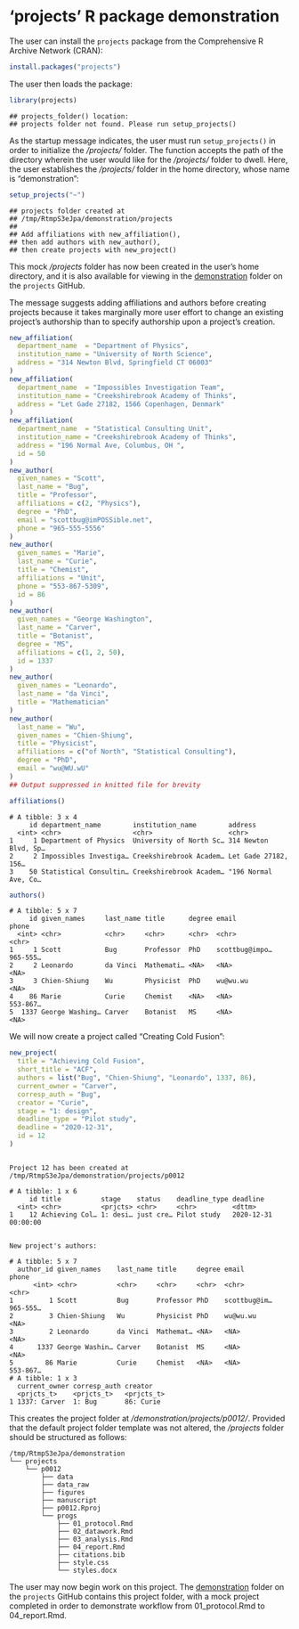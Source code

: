 ‘projects’ R package demonstration
================

The user can install the `projects` package from the Comprehensive R
Archive Network (CRAN):

``` r
install.packages("projects")
```

The user then loads the package:

``` r
library(projects)
```

    ## projects_folder() location:
    ## projects folder not found. Please run setup_projects()

As the startup message indicates, the user must run `setup_projects()`
in order to initialize the */projects/* folder. The function accepts the
path of the directory wherein the user would like for the */projects/*
folder to dwell. Here, the user establishes the */projects/* folder in
the home directory, whose name is “demonstration”:

``` r
setup_projects("~")
```

    ## projects folder created at
    ## /tmp/RtmpS3eJpa/demonstration/projects
    ## 
    ## Add affiliations with new_affiliation(),
    ## then add authors with new_author(),
    ## then create projects with new_project()

This mock */projects* folder has now been created in the user’s home
directory, and it is also available for viewing in the
[demonstration](https://github.com/NikKrieger/projects/tree/master/demonstration)
folder on the `projects` GitHub.

The message suggests adding affiliations and authors before creating
projects because it takes marginally more user effort to change an
existing project’s authorship than to specify authorship upon a
project’s creation.

``` r
new_affiliation(
  department_name  = "Department of Physics",
  institution_name = "University of North Science",
  address = "314 Newton Blvd, Springfield CT 06003"
)
new_affiliation(
  department_name  = "Impossibles Investigation Team",
  institution_name = "Creekshirebrook Academy of Thinks",
  address = "Let Gade 27182, 1566 Copenhagen, Denmark"
)
new_affiliation(
  department_name  = "Statistical Consulting Unit",
  institution_name = "Creekshirebrook Academy of Thinks",
  address = "196 Normal Ave, Columbus, OH ",
  id = 50
)
new_author(
  given_names = "Scott",
  last_name = "Bug",
  title = "Professor",
  affiliations = c(2, "Physics"),
  degree = "PhD",
  email = "scottbug@imPOSSible.net",
  phone = "965-555-5556"
)
new_author(
  given_names = "Marie",
  last_name = "Curie",
  title = "Chemist",
  affiliations = "Unit",
  phone = "553-867-5309",
  id = 86
)
new_author(
  given_names = "George Washington",
  last_name = "Carver",
  title = "Botanist",
  degree = "MS",
  affiliations = c(1, 2, 50),
  id = 1337
)
new_author(
  given_names = "Leonardo",
  last_name = "da Vinci",
  title = "Mathematician"
)
new_author(
  last_name = "Wu",
  given_names = "Chien-Shiung",
  title = "Physicist",
  affiliations = c("of North", "Statistical Consulting"),
  degree = "PhD",
  email = "wu@WU.wU"
)
## Output suppressed in knitted file for brevity
```

``` r
affiliations()
```

    # A tibble: 3 x 4
         id department_name        institution_name        address             
      <int> <chr>                  <chr>                   <chr>               
    1     1 Department of Physics  University of North Sc… 314 Newton Blvd, Sp…
    2     2 Impossibles Investiga… Creekshirebrook Academ… Let Gade 27182, 156…
    3    50 Statistical Consultin… Creekshirebrook Academ… "196 Normal Ave, Co…

``` r
authors()
```

``` 
# A tibble: 5 x 7
     id given_names     last_name title      degree email          phone   
  <int> <chr>           <chr>     <chr>      <chr>  <chr>          <chr>   
1     1 Scott           Bug       Professor  PhD    scottbug@impo… 965-555…
2     2 Leonardo        da Vinci  Mathemati… <NA>   <NA>           <NA>    
3     3 Chien-Shiung    Wu        Physicist  PhD    wu@wu.wu       <NA>    
4    86 Marie           Curie     Chemist    <NA>   <NA>           553-867…
5  1337 George Washing… Carver    Botanist   MS     <NA>           <NA>    
```

We will now create a project called “Creating Cold Fusion”:

``` r
new_project(
  title = "Achieving Cold Fusion",
  short_title = "ACF",
  authors = list("Bug", "Chien-Shiung", "Leonardo", 1337, 86),
  current_owner = "Carver",
  corresp_auth = "Bug",
  creator = "Curie",
  stage = "1: design",
  deadline_type = "Pilot study",
  deadline = "2020-12-31",
  id = 12
)
```

``` 

Project 12 has been created at
/tmp/RtmpS3eJpa/demonstration/projects/p0012
```

    # A tibble: 1 x 6
         id title          stage    status    deadline_type deadline           
      <int> <chr>          <prjcts> <chr>     <chr>         <dttm>             
    1    12 Achieving Col… 1: desi… just cre… Pilot study   2020-12-31 00:00:00

``` 

New project's authors:
```

    # A tibble: 5 x 7
      author_id given_names    last_name title     degree email        phone   
          <int> <chr>          <chr>     <chr>     <chr>  <chr>        <chr>   
    1         1 Scott          Bug       Professor PhD    scottbug@im… 965-555…
    2         3 Chien-Shiung   Wu        Physicist PhD    wu@wu.wu     <NA>    
    3         2 Leonardo       da Vinci  Mathemat… <NA>   <NA>         <NA>    
    4      1337 George Washin… Carver    Botanist  MS     <NA>         <NA>    
    5        86 Marie          Curie     Chemist   <NA>   <NA>         553-867…
    # A tibble: 1 x 3
      current_owner corresp_auth creator   
      <prjcts_t>    <prjcts_t>   <prjcts_t>
    1 1337: Carver  1: Bug       86: Curie 

This creates the project folder at */demonstration/projects/p0012/*.
Provided that the default project folder template was not altered, the
*/projects* folder should be structured as follows:

    /tmp/RtmpS3eJpa/demonstration
    └── projects
        └── p0012
            ├── data
            ├── data_raw
            ├── figures
            ├── manuscript
            ├── p0012.Rproj
            └── progs
                ├── 01_protocol.Rmd
                ├── 02_datawork.Rmd
                ├── 03_analysis.Rmd
                ├── 04_report.Rmd
                ├── citations.bib
                ├── style.css
                └── styles.docx

The user may now begin work on this project. The
[demonstration](https://github.com/NikKrieger/projects/tree/master/demonstration)
folder on the `projects` GitHub contains this project folder, with a
mock project completed in order to demonstrate workflow from
01\_protocol.Rmd to 04\_report.Rmd.
